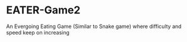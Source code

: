 # EATER-Game2
An Evergoing Eating Game (Similar to Snake game) where difficulty and speed keep on increasing

